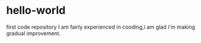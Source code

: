 # hello-world
first code repository
I am fairly experienced in cooding,i am glad i'm making gradual improvement.
